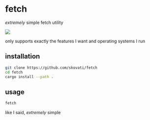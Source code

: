 # fetch

_extremely_ simple fetch utility

![](https://user-images.githubusercontent.com/49844593/179374779-4cc5098d-5e7c-4019-a63c-bb9e0c379569.png)

only supports exactly the features I want and operating systems I run

## installation
```sh
git clone https://github.com/skovati/fetch
cd fetch
cargo install --path .
```

## usage
```sh
fetch
```

like I said, _extremely_ simple

